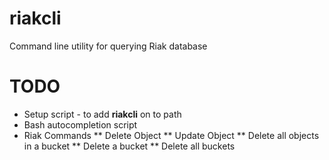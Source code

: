 riakcli
=======

Command line utility for querying Riak database

TODO
====

* Setup script - to add __riakcli__ on to path
* Bash autocompletion script
* Riak Commands
** Delete Object
** Update Object
** Delete all objects in a bucket
** Delete a bucket
** Delete all buckets
